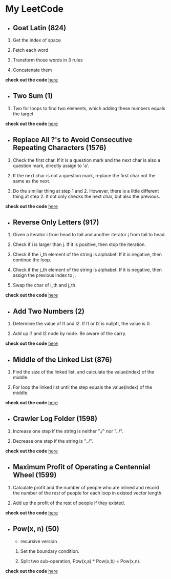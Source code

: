 # My LeetCode

- ## **Goat Latin (824)**

1. Get the index of space

2. Fetch each word

3. Transform those words in 3 rules

4. Concatenate them

**check out the code** [here](https://github.com/ccjameslai/MyLeetCode/blob/master/code/GoatLatin.cpp)

- ## **Two Sum (1)**

1. Two for loops to find two elements, which adding these numbers equals the target

**check out the code** [here](https://github.com/ccjameslai/MyLeetCode/blob/master/code/TwoSum.cpp)

- ## **Replace All ?'s to Avoid Consecutive Repeating Characters (1576)**

1. Check the first char. If it is a question mark and the next char is also a question mark, directly assign to 'a'. 

2. If the next char is not a question mark, replace the first char not the same as the next.

3. Do the similiar thing at step 1 and 2. However, there is a little different thing at step 2. It not only checks the next char, but also the previous. 

**check out the code** [here](https://github.com/ccjameslai/MyLeetCode/blob/master/code/ReplaceQuestionMark.cpp)

- ## **Reverse Only Letters (917)**

1. Given a iterator i from head to tail and another iterator j from tail to head.

2. Check if i is larger than j. If it is positive, then stop the iteration.

3. Check if the i_th element of the string is alphabet. If it is negative, then continue the loop.

4. Check if the j_th element of the string is alphabet. If it is negative, then assign the previous index to j.

5. Swap the char of i_th and j_th.

**check out the code** [here](https://github.com/ccjameslai/MyLeetCode/blob/master/code/ReverseOnlyLetters.cpp)

- ## **Add Two Numbers (2)**

1. Determine the value of l1 and l2. If l1 or l2 is nullptr, the value is 0.

2. Add up l1 and l2 node by node. Be aware of the carry.

**check out the code** [here](https://github.com/ccjameslai/MyLeetCode/blob/master/code/AddTwoNumbers.cpp)

- ## **Middle of the Linked List (876)**

1. Find the size of the linked list, and calculate the value(index) of the middle.

2. For loop the linked list until the step equals the value(index) of the middle.

**check out the code** [here](https://github.com/ccjameslai/MyLeetCode/blob/master/code/MiddleoftheLinkedList.cpp)

- ## **Crawler Log Folder (1598)**

1. Increase one step if the string is neither "./" nor "../".

2. Decrease one step if the string is "../".

**check out the code** [here](https://github.com/ccjameslai/MyLeetCode/blob/master/code/CrawlerLogFolder.cpp)

- ## **Maximum Profit of Operating a Centennial Wheel (1599)**

1. Calculate profit and the number of people who are inlined and record the number of the rest of people for each loop in existed vector length.

2. Add up the profit of the rest of people if they existed.

**check out the code** [here](https://github.com/ccjameslai/MyLeetCode/blob/master/code/MaxProfitofWheel.cpp)

- ## **Pow(x, n) (50)**

   - recursive version
  
   1. Set the boundary condition.

   2. Split two sub-operation, Pow(x,a) * Pow(x,b) = Pow(x,n).

**check out the code** [here](https://github.com/ccjameslai/MyLeetCode/blob/master/code/Pow.cpp)
